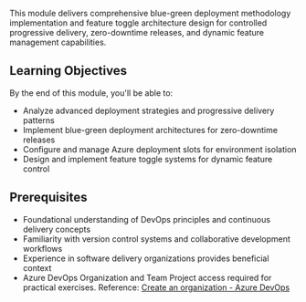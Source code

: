 This module delivers comprehensive blue-green deployment methodology implementation and feature toggle architecture design for controlled progressive delivery, zero-downtime releases, and dynamic feature management capabilities.

## Learning Objectives

By the end of this module, you'll be able to:

- Analyze advanced deployment strategies and progressive delivery patterns
- Implement blue-green deployment architectures for zero-downtime releases
- Configure and manage Azure deployment slots for environment isolation
- Design and implement feature toggle systems for dynamic feature control

## Prerequisites

- Foundational understanding of DevOps principles and continuous delivery concepts
- Familiarity with version control systems and collaborative development workflows
- Experience in software delivery organizations provides beneficial context
- Azure DevOps Organization and Team Project access required for practical exercises. Reference: [Create an organization - Azure DevOps](/azure/devops/organizations/accounts/create-organization)

